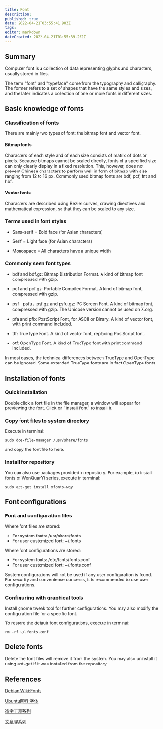 ```yaml
---
title: Font
description: 
published: true
date: 2022-04-21T03:55:41.903Z
tags: 
editor: markdown
dateCreated: 2022-04-21T03:55:39.262Z
---
```




## Summary

Computer font is a collection of data representing glyphs and characters, usually stored in files.

The term "font" and "typeface" come from the typography and calligraphy. The former refers to a set of shapes that have the same styles and sizes, and the later indicates a collection of one or more fonts in different sizes.

## Basic knowledge of fonts

### Classification of fonts

There are mainly two types of font: the bitmap font and vector font.

#### Bitmap fonts

Characters of each style and of each size consists of matrix of dots or pixels. Because bitmaps cannot be scaled directly, fonts of a specified size can only clearly display in a fixed resolution. This, however, does not prevent Chinese characters to perform well in form of bitmap with size ranging from 12 to 16 px. Commonly used bitmap fonts are bdf, pcf, fnt and hbf.

#### Vector fonts

Characters are described using Bezier curves, drawing directives and mathematical expression, so that they can be scaled to any size.

### Terms used in font styles

- Sans-serif = Bold face (for Asian characters)

- Serif = Light face (for Asian characters)

- Monospace =  All characters have a unique width

### Commonly seen font types

* bdf and bdf.gz: Bitmap Distribution Format. A kind of bitmap font, compressed with gzip.

* pcf and pcf.gz: Portable Compiled Format. A kind of bitmap font, compressed with gzip.

* psf，psfu，psf.gz and psfu.gz: PC Screen Font. A kind of bitmap font, compressed with gzip. The Unicode version cannot be used on X.org.

* pfa and pfb: PostScript Font, for ASCII or Binary. A kind of vector font, with print command included.

* ttf: TrueType Font. A kind of vector font, replacing PostScript font.

* otf: OpenType Font. A kind of TrueType font with print command included.

In most cases, the technical differences between TrueType and OpenType can be ignored. Some extended TrueType fonts are in fact OpenType fonts.

## Installation of fonts

### Quick installation

Double click a font file in the file manager, a window will appear for previewing the font. Click on "Install Font" to install it.

### Copy font files to system directory

Execute in terminal:

    sudo dde-file-manager /usr/share/fonts  

and copy the font file to here.

### Install for repository

You can also use packages provided in repository. For example, to install fonts of WenQuanYi series, execute in terminal:

    sudo apt-get install xfonts-wqy

## Font configurations

### Font and configuration files

Where font files are stored:

  - For system fonts: /usr/share/fonts
  - For user customized font: ~/.fonts

Where font configurations are stored:

  - For system fonts: /etc/fonts/fonts.conf
  - For user customized font: ~/.fonts.conf

System configurations will not be used if any user configuration is found. For security and convenience concerns, it is recommended to use user configurations.

### Configuring with graphical tools

Install gnome tweak tool for further configurations. You may also modify the configuration file for a specific font.

To restore the default font configurations, execute in terminal:

    rm -rf ~/.fonts.conf

## Delete fonts

Delete the font files will remove it from the system. You may also uninstall it using apt-get if it was installed from the repository.

## References

[Debian Wiki:Fonts](http://wiki.debian.org/Fonts)

[Ubuntu百科:字体](http://wiki.ubuntu.com.cn/%E5%AD%97%E4%BD%93)

[造字工房系列](http://www.makefont.com/fonts.html)

[文泉驿系列](http://wenq.org/wqy2/index.cgi?%E9%A6%96%E9%A1%B5)